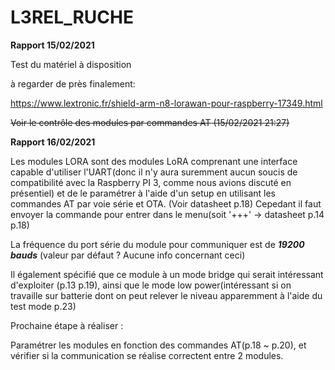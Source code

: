 # L3REL_RUCHE


__Rapport 15/02/2021__

Test du matériel à disposition


à regarder de près finalement:

https://www.lextronic.fr/shield-arm-n8-lorawan-pour-raspberry-17349.html

~~Voir le contrôle des modules par commandes AT (15/02/2021 21:27)~~



__Rapport 16/02/2021__

Les modules LORA sont des modules LoRA comprenant une interface capable d'utiliser l'UART(donc il n'y aura suremment aucun soucis de compatibilité avec la Raspberry PI 3, comme nous avions discuté en présentiel) et de le paramétrer à l'aide d'un setup en utilisant les commandes AT par voie série et OTA. (Voir datasheet p.18)
Cepedant il faut envoyer la commande pour entrer dans le menu(soit '+++' → datasheet p.14 p.18)

La fréquence du port série du module pour communiquer est de ***19200 bauds***  (valeur par défaut ? Aucune info concernant ceci)

Il également spécifié que ce module à un mode bridge qui serait intéressant d'exploiter (p.13 p.19), ainsi que le mode low power(intéressant si on travaille sur batterie dont on peut relever le niveau apparemment à l'aide du test mode p.23)


Prochaine étape à réaliser :

Paramétrer les modules en fonction des commandes AT(p.18 ~ p.20), et vérifier si la communication se réalise correctent entre 2 modules.
